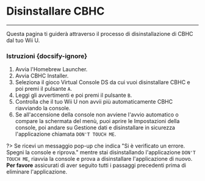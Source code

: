 # Disinstallare CBHC
---
Questa pagina ti guiderà attraverso il processo di disinstallazione di CBHC dal tuo Wii U.

### Istruzioni {docsify-ignore}

1. Avvia l'Homebrew Launcher.
1. Avvia CBHC Installer.
1. Seleziona il gioco Virtual Console DS da cui vuoi disinstallare CBHC e poi premi il pulsante `A`.
1. Leggi gli avvertimenti e poi premi il pulsante `B`.
1. Controlla che il tuo Wii U non avvii più automaticamente CBHC riavviando la console.
1. Se all'accensione della console non avviene l'avvio automatico o compare la schermata del menù, puoi aprire le Impostazioni della console, poi andare su Gestione dati e disinstallare in sicurezza l'applicazione chiamata `DON'T TOUCH ME`.

?> Se ricevi un messaggio pop-up che indica "Si è verificato un errore. Spegni la console e riprova." mentre stai disinstallando l'applicazione `DON'T TOUCH ME`, riavvia la console e prova a disinstallare l'applicazione di nuovo. **Per favore** assicurati di aver seguito tutti i passaggi precedenti prima di eliminare l'applicazione.